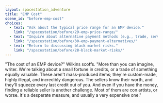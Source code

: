 ```yaml
---
layout: spacestation_adventure
title: "EMP Cost"
scene_id: "before-emp-cost"
choices:
  - text: "Ask about the typical price range for an EMP device."
    link: "/spacestation/before/29-emp-price-range/"
  - text: "Inquire about alternative payment methods (e.g., trade, services)."
    link: "/spacestation/before/30-emp-payment-alternatives/"
  - text: "Return to discussing black market risks."
    link: "/spacestation/before/28-black-market-risks/"
---
```


"The cost of an EMP device?" Wilkins scoffs. "More than you can imagine, writer. We're talking about a small fortune in credits, or a trade of something equally valuable. These aren't mass-produced items; they're custom-made, highly illegal, and incredibly dangerous. The sellers know their worth, and they'll squeeze every last credit out of you. And even if you have the money, finding a reliable seller is another challenge. Most of them are con artists, or worse. It's a desperate measure, and usually a very expensive one."

